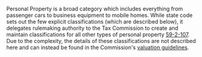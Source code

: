 Personal Property is a broad category which includes everything from passenger cars to business equipment to mobile homes. While state code sets out the few explicit classifications (which are described below), it delegates rulemaking authority to the Tax Commission to create and maintain classifications for all other types of personal property [59-2-107](https://le.utah.gov/xcode/Title59/Chapter2/59-2-S107.html?v=C59-2-S107_1800010118000101). Due to the complexity, the details of these classifications are not described here and can instead be found in the Commission's [valuation guidelines](https://propertytax.utah.gov/personal/valuation-guidelines/).
